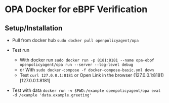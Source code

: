 # OPA Docker for eBPF Verification
## Setup/Installation
* Pull from docker hub
`sudo docker pull openpolicyagent/opa`
* Test run
	* With docker run `sudo docker run -p 8181:8181 --name opa-ebpf openpolicyagent/opa run --server --log-level debug` 
	* or With
`sudo docker-compose -f docker-compose-basic.yml down`
	* Test `curl 127.0.0.1:8181` or Open Link in the browser (127.0.0.1:8181)[127.0.0.1:8181]

* Test with data
`docker run -v $PWD:/example openpolicyagent/opa eval -d /example 'data.example.greeting'`